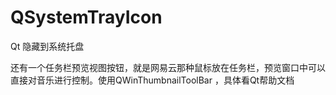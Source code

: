 # QSystemTrayIcon
Qt 隐藏到系统托盘

还有一个任务栏预览视图按钮，就是网易云那种鼠标放在任务栏，预览窗口中可以直接对音乐进行控制。使用QWinThumbnailToolBar ，具体看Qt帮助文档
